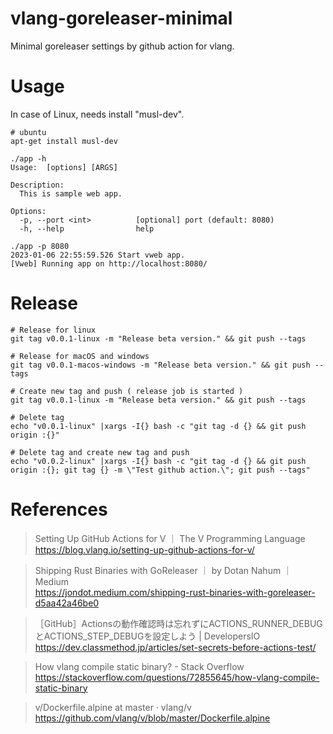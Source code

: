 # vlang-goreleaser-minimal

Minimal goreleaser settings by github action for vlang.

# Usage

In case of Linux, needs install "musl-dev".

```
# ubuntu
apt-get install musl-dev
```

```
./app -h
Usage:  [options] [ARGS]

Description:
  This is sample web app.

Options:
  -p, --port <int>          [optional] port (default: 8080)
  -h, --help                help

./app -p 8080
2023-01-06 22:55:59.526 Start vweb app.
[Vweb] Running app on http://localhost:8080/
```

# Release

```
# Release for linux
git tag v0.0.1-linux -m "Release beta version." && git push --tags

# Release for macOS and windows
git tag v0.0.1-macos-windows -m "Release beta version." && git push --tags
```

```
# Create new tag and push ( release job is started )
git tag v0.0.1-linux -m "Release beta version." && git push --tags

# Delete tag
echo "v0.0.1-linux" |xargs -I{} bash -c "git tag -d {} && git push origin :{}"

# Delete tag and create new tag and push
echo "v0.0.2-linux" |xargs -I{} bash -c "git tag -d {} && git push origin :{}; git tag {} -m \"Test github action.\"; git push --tags"
```

# References

> Setting Up GitHub Actions for V ｜ The V Programming Language  
> https://blog.vlang.io/setting-up-github-actions-for-v/  

> Shipping Rust Binaries with GoReleaser ｜ by Dotan Nahum ｜ Medium  
> https://jondot.medium.com/shipping-rust-binaries-with-goreleaser-d5aa42a46be0  

> ［GitHub］Actionsの動作確認時は忘れずにACTIONS_RUNNER_DEBUGとACTIONS_STEP_DEBUGを設定しよう | DevelopersIO  
> https://dev.classmethod.jp/articles/set-secrets-before-actions-test/  

> How vlang compile static binary? - Stack Overflow  
> https://stackoverflow.com/questions/72855645/how-vlang-compile-static-binary  

> v/Dockerfile.alpine at master · vlang/v  
> https://github.com/vlang/v/blob/master/Dockerfile.alpine  

